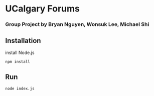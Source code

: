 # UCalgary Forums
### Group Project by Bryan Nguyen, Wonsuk Lee, Michael Shi

## Installation
install Node.js

`npm install`

## Run
`node index.js`
